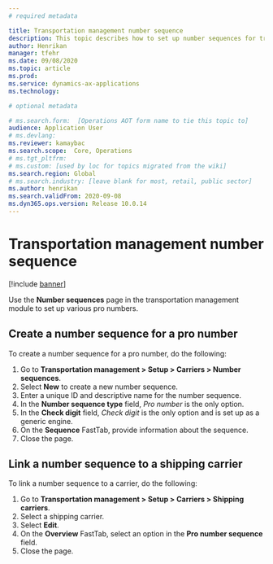 ```yaml
---
# required metadata

title: Transportation management number sequence
description: This topic describes how to set up number sequences for transportation management.
author: Henrikan
manager: tfehr
ms.date: 09/08/2020
ms.topic: article
ms.prod: 
ms.service: dynamics-ax-applications
ms.technology: 

# optional metadata

# ms.search.form:  [Operations AOT form name to tie this topic to]
audience: Application User
# ms.devlang: 
ms.reviewer: kamaybac
ms.search.scope:  Core, Operations
# ms.tgt_pltfrm: 
# ms.custom: [used by loc for topics migrated from the wiki]
ms.search.region: Global
# ms.search.industry: [leave blank for most, retail, public sector]
ms.author: henrikan
ms.search.validFrom: 2020-09-08
ms.dyn365.ops.version: Release 10.0.14
---
```


# Transportation management number sequence

[!include [banner](../includes/banner.md)]

Use the **Number sequences** page in the transportation management module to set up various pro numbers.

## Create a number sequence for a pro number

To create a number sequence for a pro number, do the following:

1. Go to **Transportation management \> Setup \> Carriers \> Number sequences**.
1. Select **New** to create a new number sequence.
1. Enter a unique ID and descriptive name for the number sequence.
1. In the **Number sequence type** field, *Pro number* is the only option.
1. In the **Check digit** field, *Check digit* is the only option and is set up as a generic engine.
1. On the **Sequence** FastTab, provide information about the sequence.
1. Close the page.

## Link a number sequence to a shipping carrier

To link a number sequence to a carrier, do the following:

1. Go to **Transportation management \> Setup \> Carriers \> Shipping carriers**.
1. Select a shipping carrier.
1. Select **Edit**.
1. On the **Overview** FastTab, select an option in the **Pro number sequence** field.
1. Close the page.
